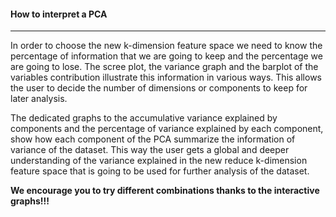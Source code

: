 #### **How to interpret a PCA**
***

In order to choose the new k-dimension feature space we need to know the percentage of information that we are going to keep and the percentage we are going to lose. The scree plot, the variance graph and the barplot of the variables contribution illustrate this information in various ways. This allows the user to decide the number of dimensions or components to keep for later analysis.


The dedicated graphs to the accumulative variance explained by components and the percentage of variance explained by each component, show how each component of the PCA summarize the information of variance of the dataset. This way the user gets a global and deeper understanding of the variance explained in the new reduce k-dimension feature space that is going to be used for further analysis of the dataset. 

**We encourage you to try different combinations thanks to the interactive graphs!!!**
